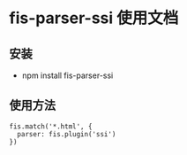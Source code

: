 # fis-parser-ssi 使用文档

## 安装

+ npm install fis-parser-ssi

## 使用方法

	fis.match('*.html', {
	  parser: fis.plugin('ssi')
	})

